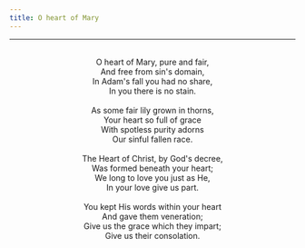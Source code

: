 ```yaml
---
title: O heart of Mary
---
```


---
<center>
<br/>
O heart of Mary, pure and fair,<br/>
And free from sin's domain,<br/>
In Adam's fall you had no share,<br/>
In you there is no stain. <br/>
<br/>
As some fair lily grown in thorns,<br/>
Your heart so full of grace<br/>
With spotless purity adorns<br/>
Our sinful fallen race. <br/>
<br/>
The Heart of Christ, by God's decree,<br/>
Was formed beneath your heart;<br/>
We long to love you just as He,<br/>
In your love give us part. <br/>
<br/>
You kept His words within your heart<br/>
And gave them veneration;<br/>
Give us the grace which they impart;<br/>
Give us their consolation. <br/>

</center>